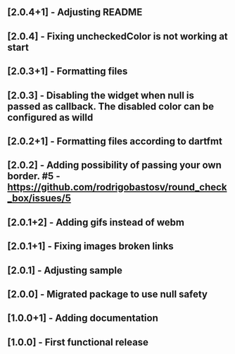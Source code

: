 ## [2.0.4+1] - Adjusting README

## [2.0.4] - Fixing uncheckedColor is not working at start

## [2.0.3+1] - Formatting files

## [2.0.3] - Disabling the widget when null is passed as callback. The disabled color can be configured as willd

## [2.0.2+1] - Formatting files according to dartfmt

## [2.0.2] - Adding possibility of passing your own border. #5 - https://github.com/rodrigobastosv/round_check_box/issues/5

## [2.0.1+2] - Adding gifs instead of webm

## [2.0.1+1] - Fixing images broken links

## [2.0.1] - Adjusting sample

## [2.0.0] - Migrated package to use null safety

## [1.0.0+1] - Adding documentation

## [1.0.0] - First functional release

